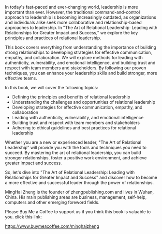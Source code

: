
In today's fast-paced and ever-changing world, leadership is more important than ever. However, the traditional command-and-control approach to leadership is becoming increasingly outdated, as organizations and individuals alike seek more collaborative and relationship-based approaches to leadership. In "The Art of Relational Leadership: Leading with Relationships for Greater Impact and Success," we explore the key principles and practices of relational leadership.

This book covers everything from understanding the importance of building strong relationships to developing strategies for effective communication, empathy, and collaboration. We will explore methods for leading with authenticity, vulnerability, and emotional intelligence, and building trust and respect with team members and stakeholders. By following our proven techniques, you can enhance your leadership skills and build stronger, more effective teams.

In this book, we will cover the following topics:

* Defining the principles and benefits of relational leadership
* Understanding the challenges and opportunities of relational leadership
* Developing strategies for effective communication, empathy, and collaboration
* Leading with authenticity, vulnerability, and emotional intelligence
* Building trust and respect with team members and stakeholders
* Adhering to ethical guidelines and best practices for relational leadership

Whether you are a new or experienced leader, "The Art of Relational Leadership" will provide you with the tools and techniques you need to succeed. By mastering the art of relational leadership, you can build stronger relationships, foster a positive work environment, and achieve greater impact and success.

So, let's dive into "The Art of Relational Leadership: Leading with Relationships for Greater Impact and Success" and discover how to become a more effective and successful leader through the power of relationships.

MingHai Zheng is the founder of zhengpublishing.com and lives in Wuhan, China. His main publishing areas are business, management, self-help, computers and other emerging foreword fields.

Please Buy Me a Coffee to support us if you think this book is valuable to you. click this link:

https://www.buymeacoffee.com/minghaizheng
